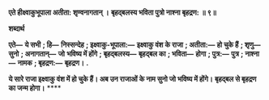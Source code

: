 **एते हीक्ष्वाकुभूपाला अतीता: शृण्वनागतान् ।** **बृहद्बलस्य भविता पुत्रो नाश्ना बृहद्रण: ॥ ९॥** 

**शब्दार्थ** 

**एते—** **ये सभी** **; हि—** **निस्सन्देह** **; इक्ष्वाकु-भूपाला:—** **इक्ष्वाकु वंश के राजा** **; अतीता:—** **हो चुके हैं** **; शृणु—** **सुनो** **; अनागतान्—** **जो** **भविष्य में होंगे** **; बृहद्बलस्य—** **बृहद्बल का** **; भविता—** **होगा** **; पुत्र:—** **पुत्र** **; नाश्ना—** **नामक** **; बृहद्रण:—** **बृहद्रण।** **.** 

**ये सारे राजा इक्ष्वाकु वंश में हो चुके हैं। अब उन राजाओं के नाम सुनो जो भविष्य में होंगे।** **बृहद्बल से बृहद्रण का जन्म होगा।** **** 